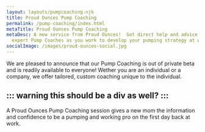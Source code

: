 ```yaml
---
layout: layouts/pumpcoaching.njk
title: Proud Ounces Pump Coaching
permalink: /pump-coaching/index.html
metaTitle: Proud Ounces Pump Coaching
metaDesc: A new service from Proud Ounces!  Get direct help and advice from our
  expert Pump Coaches as you work to develop your pumping strategy at work.
socialImage: /images/proud-ounces-social.jpg
---
```

We are pleased to announce that our Pump Coaching is out of private beta and is readily available to everyone! Wether you are an individual or a company, we offer tailored, custom coaching unique to the individual.

  ::: warning
    this should be a div as well?
  :::
---
A Proud Ounces Pump Coaching session gives a new mom the information and confidence to be a pumping and working pro on the first day back at work.
